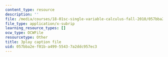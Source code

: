 ```yaml
---
content_type: resource
description: ''
file: /media/courses/18-01sc-single-variable-calculus-fall-2010/057bba2ef01ba49955437a2ddc957ec3_MK_0QHbUnIA.srt
file_type: application/x-subrip
learning_resource_types: []
ocw_type: OCWFile
resourcetype: Other
title: 3play caption file
uid: 057bba2e-f01b-a499-5543-7a2ddc957ec3
---
```

